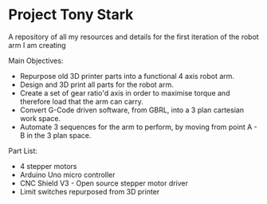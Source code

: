 # Project Tony Stark
A repository of all my resources and details for the first iteration of the robot arm I am creating


Main Objectives:

- Repurpose old 3D printer parts into a functional 4 axis robot arm.
- Design and 3D print all parts for the robot arm.
- Create a set of gear ratio'd axis in order to maximise torque and therefore load that the arm can carry.
- Convert G-Code driven software, from GBRL, into a 3 plan cartesian work space.
- Automate 3 sequences for the arm to perform, by moving from point A - B in the 3 plan space.



Part List:
 - 4 stepper motors
 - Arduino Uno micro controller
 - CNC Shield V3 - Open source stepper motor driver
 - Limit switches repurposed from 3D printer
